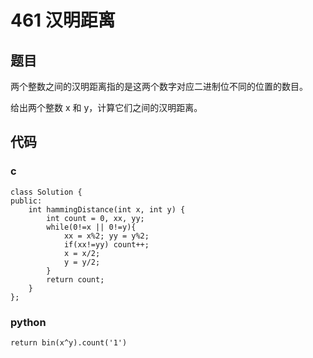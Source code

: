 # 461 汉明距离

## 题目

两个整数之间的汉明距离指的是这两个数字对应二进制位不同的位置的数目。

给出两个整数 x 和 y，计算它们之间的汉明距离。

## 代码

### c
    class Solution {
    public:
        int hammingDistance(int x, int y) {
            int count = 0, xx, yy;
            while(0!=x || 0!=y){
                xx = x%2; yy = y%2;
                if(xx!=yy) count++;
                x = x/2; 
                y = y/2;
            }
            return count;
        }
    };

### python
    return bin(x^y).count('1')